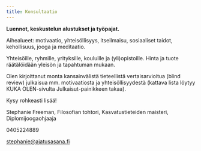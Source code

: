 ```yaml
---
title: Konsultaatio
---
```


**Luennot, keskustelun alustukset ja työpajat.**

Aihealueet: motivaatio, yhteisöllisyys, itseilmaisu, sosiaaliset taidot, kehollisuus, jooga ja meditaatio. 

Yhteisöille, ryhmille, yrityksille, kouluille ja (yli)opistoille. Hinta ja tuote räätälöidään yleisön ja tapahtuman mukaan.

Olen kirjoittanut monta kansainvälistä tieteellistä vertaisarvioitua (blind review) julkaisua mm. motivaatiosta ja yhteisöllisyydestä (kattava lista löytyy KUKA OLEN-sivulta Julkaisut-painikkeen takaa). 

Kysy rohkeasti lisää!

Stephanie Freeman, Filosofian tohtori, Kasvatustieteiden maisteri, Diplomijoogaohjaaja

0405224889

[stephanie@ajatusasana.fi](mailto:stephanie@ajatusasana.fi)


